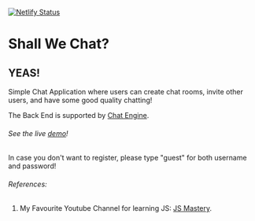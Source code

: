 [![Netlify Status](https://api.netlify.com/api/v1/badges/f0e3a135-349a-491a-b993-e316be1c3323/deploy-status)](https://app.netlify.com/sites/shall-we-chat/deploys)

# Shall We Chat?

## YEAS! 

Simple Chat Application where users can create chat rooms, invite other users, and have some good quality chatting!

The Back End is supported by [Chat Engine](https://chatengine.io/).

###### See the live [demo](https://shall-we-chat.netlify.app/)!
In case you don't want to register, please type "guest" for both username and password!


###### References:
1. My Favourite Youtube Channel for learning JS: [JS Mastery](https://www.youtube.com/watch?v=jcOKU9f86XE&ab_channel=JavaScriptMastery).




